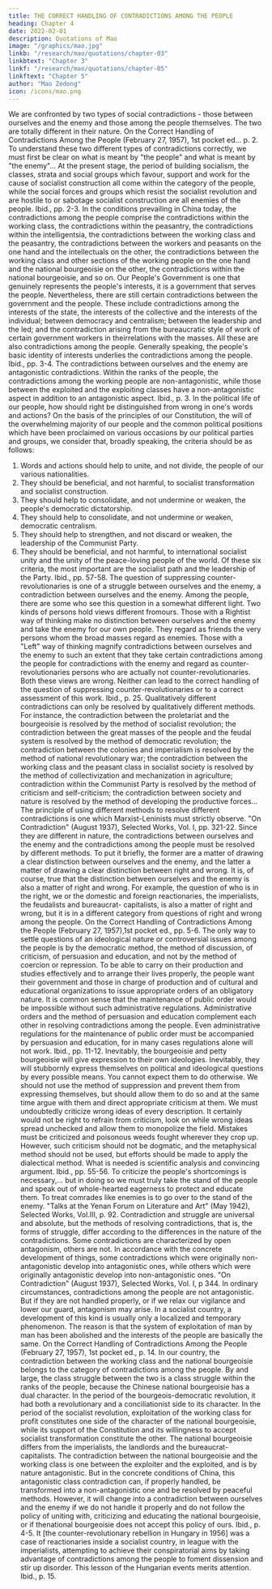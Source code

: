 ```yaml
---
title: THE CORRECT HANDLING OF CONTRADICTIONS AMONG THE PEOPLE
heading: Chapter 4
date: 2022-02-01
description: Quotations of Mao
image: "/graphics/mao.jpg"
linkb: "/research/mao/quotations/chapter-03"
linkbtext: "Chapter 3"
linkf: "/research/mao/quotations/chapter-05"
linkftext: "Chapter 5"
author: "Mao Zedong"
icon: /icons/mao.png
---
```



We are confronted by two types of social contradictions - those between
ourselves and the enemy and those among the people themselves. The two
are totally different in their nature.
On the Correct Handling of Contradictions Among the People (February 27, 1957),
1st pocket ed… p. 2.
To understand these two different types of contradictions correctly, we must
first be clear on what is meant by "the people" and what is meant by "the
enemy"… At the present stage, the period of building socialism, the classes,
strata and social groups which favour, support and work for the cause of
socialist construction all come within the category of the people, while the
social forces and groups which resist the socialist revolution and are hostile
to or sabotage socialist construction are all enemies of the people.
Ibid., pp. 2-3.
In the conditions prevailing in China today, the contradictions among the
people comprise the contradictions within the working class, the
contradictions within the peasantry, the contradictions within the
intelligentsia, the contradictions between the working class and the peasantry,
the contradictions between the workers and peasants on the one hand and the
intellectuals on the other, the contradictions between the working class and
other sections of the working people on the one hand and the national
bourgeoisie on the other, the contradictions within the national bourgeoisie,
and so on. Our People's Government is one that genuinely represents the
people's interests, it is a government that serves the people. Nevertheless,
there are still certain contradictions between the government and the people.
These include contradictions among the interests of the state, the interests of
the collective and the interests of the individual; between democracy and
centralism; between the leadership and the led; and the contradiction arising
from the bureaucratic style of work of certain government workers in theirrelations with the masses. All these are also contradictions among the people.
Generally speaking, the people's basic identity of interests underlies the
contradictions among the people.
Ibid., pp. 3-4.
The contradictions between ourselves and the enemy are antagonistic
contradictions. Within the ranks of the people, the contradictions among the
working people are non-antagonistic, while those between the exploited and
the exploiting classes have a non-antagonistic aspect in addition to an
antagonistic aspect.
Ibid., p. 3.
In the political life of our people, how should right be distinguished from
wrong in one's words and actions? On the basis of the principles of our
Constitution, the will of the overwhelming majority of our people and the
common political positions which have been proclaimed on various occasions
by our political parties and groups, we consider that, broadly speaking, the
criteria should be as follows:
1. Words and actions should help to unite, and not divide, the people of our
various nationalities.
2. They should be beneficial, and not harmful, to socialist transformation
and socialist construction.
3. They should help to consolidate, and not undermine or weaken, the
people's democratic dictatorship.
4. They should help to consolidate, and not undermine or weaken,
democratic centralism.
5. They should help to strengthen, and not discard or weaken, the
leadership of the Communist Party.
6. They should be beneficial, and not harmful, to international socialist
unity and the unity of the peace-loving people of the world.
Of these six criteria, the most important are the socialist path and the
leadership of the Party.
Ibid., pp. 57-58.
The question of suppressing counter-revolutionaries is one of a struggle
between ourselves and the enemy, a contradiction between ourselves and the
enemy. Among the people, there are some who see this question in a
somewhat different light. Two kinds of persons hold views different fromours. Those with a Rightist way of thinking make no distinction between
ourselves and the enemy and take the enemy for our own people. They regard
as friends the very persons whom the broad masses regard as enemies. Those
with a "Left" way of thinking magnify contradictions between ourselves and
the enemy to such an extent that they take certain contradictions among the
people for contradictions with the enemy and regard as counter-
revolutionaries persons who are actually not counter-revolutionaries. Both
these views are wrong. Neither can lead to the correct handling of the
question of suppressing counter-revolutionaries or to a correct assessment of
this work.
Ibid., p. 25.
Qualitatively different contradictions can only be resolved by qualitatively
different methods. For instance, the contradiction between the proletariat and
the bourgeoisie is resolved by the method of socialist revolution; the
contradiction between the great masses of the people and the feudal system is
resolved by the method of democratic revolution; the contradiction between
the colonies and imperialism is resolved by the method of national
revolutionary war; the contradiction between the working class and the
peasant class in socialist society is resolved by the method of collectivization
and mechanization in agriculture; contradiction within the Communist Party
is resolved by the method of criticism and self-criticism; the contradiction
between society and nature is resolved by the method of developing the
productive forces… The principle of using different methods to resolve
different contradictions is one which Marxist-Leninists must strictly observe.
"On Contradiction" (August 1937), Selected Works, Vol. I, pp. 321-22.
Since they are different in nature, the contradictions between ourselves and
the enemy and the contradictions among the people must be resolved by
different methods. To put it briefly, the former are a matter of drawing a clear
distinction between ourselves and the enemy, and the latter a matter of
drawing a clear distinction between right and wrong. It is, of course, true that
the distinction between ourselves and the enemy is also a matter of right and
wrong. For example, the question of who is in the right, we or the domestic
and foreign reactionaries, the imperialists, the feudalists and bureaucrat-
capitalists, is also a matter of right and wrong, but it is in a different category
from questions of right and wrong among the people.
On the Correct Handling of Contradictions Among the People (February 27, 1957),1st pocket ed., pp. 5-6.
The only way to settle questions of an ideological nature or controversial
issues among the people is by the democratic method, the method of
discussion, of criticism, of persuasion and education, and not by the method
of coercion or repression.
To be able to carry on their production and studies effectively and to
arrange their lives properly, the people want their government and those in
charge of production and of cultural and educational organizations to issue
appropriate orders of an obligatory nature. It is common sense that the
maintenance of public order would be impossible without such administrative
regulations. Administrative orders and the method of persuasion and
education complement each other in resolving contradictions among the
people. Even administrative regulations for the maintenance of public order
must be accompanied by persuasion and education, for in many cases
regulations alone will not work.
Ibid., pp. 11-12.
Inevitably, the bourgeoisie and petty bourgeoisie will give expression to their
own ideologies. Inevitably, they will stubbornly express themselves on
political and ideological questions by every possible means. You cannot
expect them to do otherwise. We should not use the method of suppression
and prevent them from expressing themselves, but should allow them to do so
and at the same time argue with them and direct appropriate criticism at them.
We must undoubtedly criticize wrong ideas of every description. It certainly
would not be right to refrain from criticism, look on while wrong ideas
spread unchecked and allow them to monopolize the field. Mistakes must be
criticized and poisonous weeds fought wherever they crop up. However, such
criticism should not be dogmatic, and the metaphysical method should not be
used, but efforts should be made to apply the dialectical method. What is
needed is scientific analysis and convincing argument.
Ibid., pp. 55-56.
To criticize the people's shortcomings is necessary,… but in doing so we
must truly take the stand of the people and speak out of whole-hearted
eagerness to protect and educate them. To treat comrades like enemies is to
go over to the stand of the enemy.
"Talks at the Yenan Forum on Literature and Art" (May 1942), Selected Works, Vol.III, p. 92.
Contradiction and struggle are universal and absolute, but the methods of
resolving contradictions, that is, the forms of struggle, differ according to the
differences in the nature of the contradictions. Some contradictions are
characterized by open antagonism, others are not. In accordance with the
concrete development of things, some contradictions which were originally
non-antagonistic develop into antagonistic ones, while others which were
originally antagonistic develop into non-antagonistic ones.
"On Contradiction" (August 1937), Selected Works, Vol. I, p 344.
In ordinary circumstances, contradictions among the people are not
antagonistic. But if they are not handled properly, or if we relax our vigilance
and lower our guard, antagonism may arise. In a socialist country, a
development of this kind is usually only a localized and temporary
phenomenon. The reason is that the system of exploitation of man by man
has been abolished and the interests of the people are basically the same.
On the Correct Handling of Contradictions Among the People (February 27, 1957),
1st pocket ed., p. 14.
In our country, the contradiction between the working class and the national
bourgeoisie belongs to the category of contradictions among the people. By
and large, the class struggle between the two is a class struggle within the
ranks of the people, because the Chinese national bourgeoisie has a dual
character. In the period of the bourgeois-democratic revolution, it had both a
revolutionary and a conciliationist side to its character. In the period of the
socialist revolution, exploitation of the working class for profit constitutes
one side of the character of the national bourgeoisie, while its support of the
Constitution and its willingness to accept socialist transformation constitute
the other. The national bourgeoisie differs from the imperialists, the landlords
and the bureaucrat-capitalists. The contradiction between the national
bourgeoisie and the working class is one between the exploiter and the
exploited, and is by nature antagonistic. But in the concrete conditions of
China, this antagonistic class contradiction can, if properly handled, be
transformed into a non-antagonistic one and be resolved by peaceful
methods. However, it will change into a contradiction between ourselves and
the enemy if we do not handle it properly and do not follow the policy of
uniting with, criticizing and educating the national bourgeoisie, or if thenational bourgeoisie does not accept this policy of ours.
Ibid., p. 4-5.
It [the counter-revolutionary rebellion in Hungary in 1956] was a case of
reactionaries inside a socialist country, in league with the imperialists,
attempting to achieve their conspiratorial aims by taking advantage of
contradictions among the people to foment dissension and stir up disorder.
This lesson of the Hungarian events merits attention.
Ibid., p. 15.

